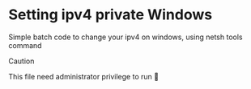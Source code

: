 # Setting ipv4 private Windows

Simple batch code to change your ipv4 on windows, using netsh tools command

> [!CAUTION]
> This file need administrator privilege to run 🏃
